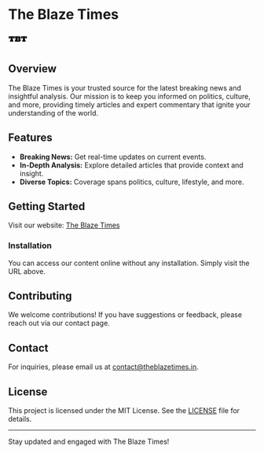 # The Blaze Times

![The Blaze Times Logo](/assets/images/logo.png)

## Overview

The Blaze Times is your trusted source for the latest breaking news and insightful analysis. Our mission is to keep you informed on politics, culture, and more, providing timely articles and expert commentary that ignite your understanding of the world.

## Features

- **Breaking News:** Get real-time updates on current events.
- **In-Depth Analysis:** Explore detailed articles that provide context and insight.
- **Diverse Topics:** Coverage spans politics, culture, lifestyle, and more.

## Getting Started

Visit our website: [The Blaze Times](https://www.theblazetimes.in)

### Installation

You can access our content online without any installation. Simply visit the URL above.

## Contributing

We welcome contributions! If you have suggestions or feedback, please reach out via our contact page.

## Contact

For inquiries, please email us at [contact@theblazetimes.in](mailto:contact@theblazetimes.in).

## License

This project is licensed under the MIT License. See the [LICENSE](LICENSE) file for details.

---

Stay updated and engaged with The Blaze Times!
